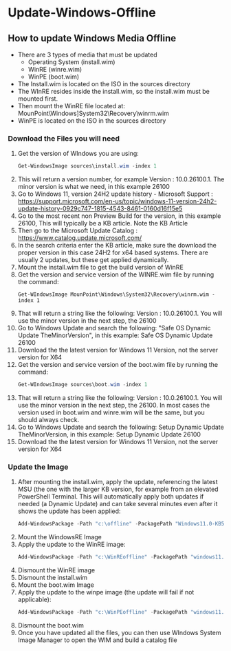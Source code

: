 # Update-Windows-Offline
## How to update Windows Media Offline ##
* There are 3 types of media that must be updated
  * Operating System (install.wim)
  * WinRE (winre.wim)
  * WinPE (boot.wim)
* The Install.wim is located on the ISO in the sources directory
* The WInRE resides inside the install.wim, so the install.wim must be mounted first.
* Then mount the WinRE file located at: MounPoint\Windows]System32\Recovery\winrm.wim
* WinPE is located on the ISO in the sources directory
### Download the Files you will need ####
1. Get the version of WIndows you are using:
   ```powershell
   Get-WindowsImage sources\install.wim -index 1
   ```
1. This will return a version number, for example Version : 10.0.26100.1. The minor version is what we need, in this example 26100
1. Go to Windows 11, version 24H2 update history - Microsoft Support : https://support.microsoft.com/en-us/topic/windows-11-version-24h2-update-history-0929c747-1815-4543-8461-0160d16f15e5
1. Go to the most recent non Preview Build for the version, in this example 26100, This will typically be a KB article. Note the KB Article
1. Then go to the Microsoft Update Catalog : https://www.catalog.update.microsoft.com/
1. In the search criteria enter the KB article, make sure the download the proper version in this case 24H2 for x64 based systems. There are usually 2 updates, but these get applied dynamically.
1. Mount the install.wim file to get the build version of WinRE
1. Get the version and service version of the WINRE.wim file by running the command:
   ```powershel
   Get-WIndowsImage MounPoint\Windows\System32\Recovery\winrm.wim -index 1
   ```
1. That will return a string like the following: Version : 10.0.26100.1. You will use the minor version in the next step, the 26100
1. Go to Windows Update and search the following: "Safe OS Dynamic Update TheMinorVersion", in this example: Safe OS Dynamic Update 26100
1. Download the the latest version for Windows 11 Version, not the server version for X64
1. Get the version and service version of the boot.wim file by running the command:
   ```powershell
   Get-WIndowsImage sources\boot.wim -index 1
   ```
1. That will return a string like the following: Version : 10.0.26100.1. You will use the minor version in the next step, the 26100. In most cases the version used in boot.wim and winre.wim will be the same, but you should always check.
1. Go to Windows Update and search the following: Setup Dynamic Update TheMinorVersion, in this example: Setup Dynamic Update 26100
1. Download the the latest version for Windows 11 Version, not the server version for X64
### Update the Image ###
1. After mounting the install.wim, apply the update, referencing the latest MSU (the one with the larger KB version, for example from an elevated PowerShell Terminal. This will automatically apply both updates if needed (a Dynamic Update) and can take several minutes even after it shows the update has been applied:
   ```powershell
   Add-WindowsPackage -Path "c:\offline" -PackagePath "Windows11.0-KB5065426-x64.msu" -PreventPending
   ```
1. Mount the WindowsRE Image
1. Apply the update to the WinRE image:
   ```powershell
   Add-WindowsPackage -Path "c:\WinREoffline" -PackagePath "windows11.0-kb5064097-x64.cab" -PreventPending
   ```
1. Dismount the WinRE image
1. Dismount the install.wim
1. Mount the boot.wim Image
1. Apply the update to the winpe image (the update will fail if not applicable):
   ```powershell
   Add-WindowsPackage -Path "c:\WinPEoffline" -PackagePath "windows11.0-kb5066990-x64.cab" -PreventPending
   ```
1. Dismount the boot.wim
1. Once you have updated all the files, you can then use WIndows System Image Manager to open the WIM and build a catalog file
